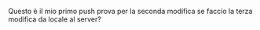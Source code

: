 ﻿Questo è il mio primo push
prova per la seconda modifica
se faccio la terza modifica da locale al server?